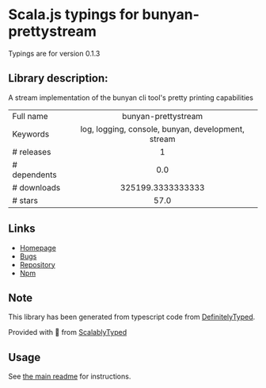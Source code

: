 
# Scala.js typings for bunyan-prettystream

Typings are for version 0.1.3

## Library description:
A stream implementation of the bunyan cli tool's pretty printing capabilities

|                    |                 |
| ------------------ | :-------------: |
| Full name          | bunyan-prettystream |
| Keywords           | log, logging, console, bunyan, development, stream |
| # releases         | 1 |
| # dependents       | 0.0 |
| # downloads        | 325199.3333333333 |
| # stars            | 57.0 |

## Links
- [Homepage](https://github.com/mrrama/node-bunyan-prettystream#readme)
- [Bugs](https://github.com/mrrama/node-bunyan-prettystream/issues)
- [Repository](https://github.com/mrrama/node-bunyan-prettystream)
- [Npm](https://www.npmjs.com/package/bunyan-prettystream)
    


## Note
This library has been generated from typescript code from [DefinitelyTyped](https://definitelytyped.org).

Provided with :purple_heart: from [ScalablyTyped](https://github.com/oyvindberg/ScalablyTyped)

## Usage
See [the main readme](../../readme.md) for instructions.


